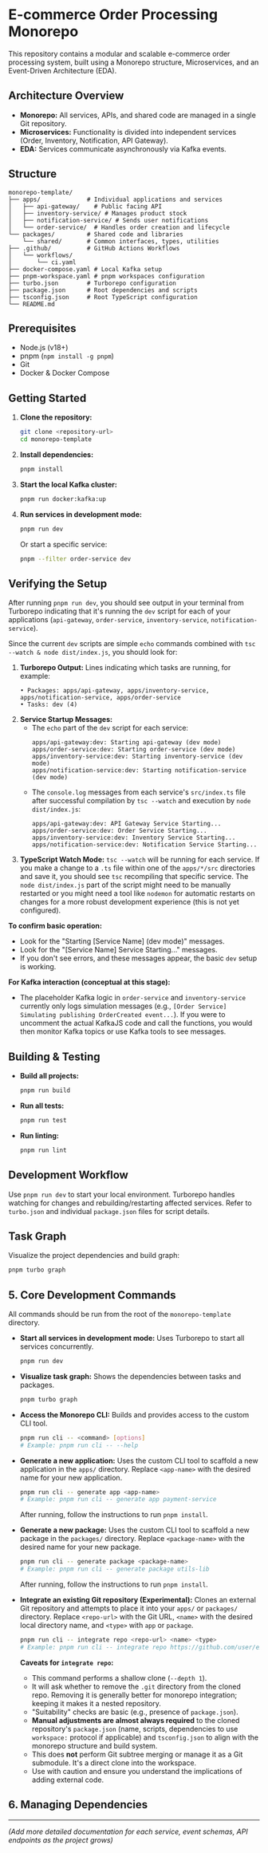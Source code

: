 # E-commerce Order Processing Monorepo

This repository contains a modular and scalable e-commerce order processing system, built using a Monorepo structure, Microservices, and an Event-Driven Architecture (EDA).

## Architecture Overview

*   **Monorepo:** All services, APIs, and shared code are managed in a single Git repository.
*   **Microservices:** Functionality is divided into independent services (Order, Inventory, Notification, API Gateway).
*   **EDA:** Services communicate asynchronously via Kafka events.

## Structure

```
monorepo-template/
├── apps/             # Individual applications and services
│   ├── api-gateway/    # Public facing API
│   ├── inventory-service/ # Manages product stock
│   ├── notification-service/ # Sends user notifications
│   └── order-service/  # Handles order creation and lifecycle
└── packages/         # Shared code and libraries
    └── shared/       # Common interfaces, types, utilities
├── .github/          # GitHub Actions Workflows
│   └── workflows/
│       └── ci.yaml
├── docker-compose.yaml # Local Kafka setup
├── pnpm-workspace.yaml # pnpm workspaces configuration
├── turbo.json        # Turborepo configuration
├── package.json      # Root dependencies and scripts
├── tsconfig.json     # Root TypeScript configuration
└── README.md
```

## Prerequisites

*   Node.js (v18+)
*   pnpm (`npm install -g pnpm`)
*   Git
*   Docker & Docker Compose

## Getting Started

1.  **Clone the repository:**
    ```bash
    git clone <repository-url>
    cd monorepo-template
    ```

2.  **Install dependencies:**
    ```bash
    pnpm install
    ```

3.  **Start the local Kafka cluster:**
    ```bash
    pnpm run docker:kafka:up
    ```

4.  **Run services in development mode:**
    ```bash
    pnpm run dev
    ```
    Or start a specific service:
    ```bash
    pnpm --filter order-service dev
    ```

## Verifying the Setup

After running `pnpm run dev`, you should see output in your terminal from Turborepo indicating that it's running the `dev` script for each of your applications (`api-gateway`, `order-service`, `inventory-service`, `notification-service`).

Since the current `dev` scripts are simple `echo` commands combined with `tsc --watch & node dist/index.js`, you should look for:

1.  **Turborepo Output:** Lines indicating which tasks are running, for example:
    ```
    • Packages: apps/api-gateway, apps/inventory-service, apps/notification-service, apps/order-service
    • Tasks: dev (4)
    ```
2.  **Service Startup Messages:**
    *   The `echo` part of the `dev` script for each service:
        ```
        apps/api-gateway:dev: Starting api-gateway (dev mode)
        apps/order-service:dev: Starting order-service (dev mode)
        apps/inventory-service:dev: Starting inventory-service (dev mode)
        apps/notification-service:dev: Starting notification-service (dev mode)
        ```
    *   The `console.log` messages from each service's `src/index.ts` file after successful compilation by `tsc --watch` and execution by `node dist/index.js`:
        ```
        apps/api-gateway:dev: API Gateway Service Starting...
        apps/order-service:dev: Order Service Starting...
        apps/inventory-service:dev: Inventory Service Starting...
        apps/notification-service:dev: Notification Service Starting...
        ```
3.  **TypeScript Watch Mode:** `tsc --watch` will be running for each service. If you make a change to a `.ts` file within one of the `apps/*/src` directories and save it, you should see `tsc` recompiling that specific service. The `node dist/index.js` part of the script might need to be manually restarted or you might need a tool like `nodemon` for automatic restarts on changes for a more robust development experience (this is not yet configured).

**To confirm basic operation:**

*   Look for the "Starting [Service Name] (dev mode)" messages.
*   Look for the "[Service Name] Service Starting..." messages.
*   If you don't see errors, and these messages appear, the basic `dev` setup is working.

**For Kafka interaction (conceptual at this stage):**
*   The placeholder Kafka logic in `order-service` and `inventory-service` currently only logs simulation messages (e.g., `[Order Service] Simulating publishing OrderCreated event...`). If you were to uncomment the actual KafkaJS code and call the functions, you would then monitor Kafka topics or use Kafka tools to see messages.

## Building & Testing

*   **Build all projects:**
    ```bash
    pnpm run build
    ```
*   **Run all tests:**
    ```bash
    pnpm run test
    ```
*   **Run linting:**
    ```bash
    pnpm run lint
    ```

## Development Workflow

Use `pnpm run dev` to start your local environment. Turborepo handles watching for changes and rebuilding/restarting affected services. Refer to `turbo.json` and individual `package.json` files for script details.

## Task Graph

Visualize the project dependencies and build graph:
```bash
pnpm turbo graph
```

## 5. Core Development Commands

All commands should be run from the root of the `monorepo-template` directory.

*   **Start all services in development mode:**
    Uses Turborepo to start all services concurrently.
    ```bash
    pnpm run dev
    ```

*   **Visualize task graph:**
    Shows the dependencies between tasks and packages.
    ```bash
    pnpm turbo graph
    ```

*   **Access the Monorepo CLI:**
    Builds and provides access to the custom CLI tool.
    ```bash
    pnpm run cli -- <command> [options]
    # Example: pnpm run cli -- --help
    ```

*   **Generate a new application:**
    Uses the custom CLI tool to scaffold a new application in the `apps/` directory.
    Replace `<app-name>` with the desired name for your new application.
    ```bash
    pnpm run cli -- generate app <app-name>
    # Example: pnpm run cli -- generate app payment-service
    ```
    After running, follow the instructions to run `pnpm install`.

*   **Generate a new package:**
    Uses the custom CLI tool to scaffold a new package in the `packages/` directory.
    Replace `<package-name>` with the desired name for your new package.
    ```bash
    pnpm run cli -- generate package <package-name>
    # Example: pnpm run cli -- generate package utils-lib
    ```
    After running, follow the instructions to run `pnpm install`.

*   **Integrate an existing Git repository (Experimental):**
    Clones an external Git repository and attempts to place it into your `apps/` or `packages/` directory.
    Replace `<repo-url>` with the Git URL, `<name>` with the desired local directory name, and `<type>` with `app` or `package`.
    ```bash
    pnpm run cli -- integrate repo <repo-url> <name> <type>
    # Example: pnpm run cli -- integrate repo https://github.com/user/example-lib.git example-lib package
    ```
    **Caveats for `integrate repo`:**
    *   This command performs a shallow clone (`--depth 1`).
    *   It will ask whether to remove the `.git` directory from the cloned repo. Removing it is generally better for monorepo integration; keeping it makes it a nested repository.
    *   "Suitability" checks are basic (e.g., presence of `package.json`).
    *   **Manual adjustments are almost always required** to the cloned repository's `package.json` (name, scripts, dependencies to use `workspace:` protocol if applicable) and `tsconfig.json` to align with the monorepo structure and build system.
    *   This does **not** perform Git subtree merging or manage it as a Git submodule. It's a direct clone into the workspace.
    *   Use with caution and ensure you understand the implications of adding external code.

## 6. Managing Dependencies

---
*(Add more detailed documentation for each service, event schemas, API endpoints as the project grows)*
